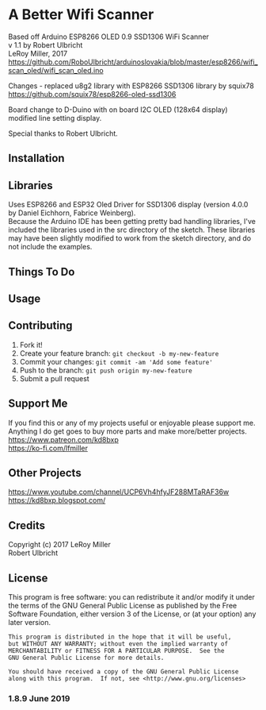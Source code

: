 # A Better Wifi Scanner

Based off Arduino ESP8266 OLED 0.9 SSD1306 WiFi Scanner   
  v 1.1 by Robert Ulbricht  
  LeRoy Miller, 2017  
https://github.com/RoboUlbricht/arduinoslovakia/blob/master/esp8266/wifi_scan_oled/wifi_scan_oled.ino  
  
 Changes - replaced u8g2 library with ESP8266 SSD1306 library by squix78  
 https://github.com/squix78/esp8266-oled-ssd1306  
    
  Board change to D-Duino with on board I2C OLED (128x64 display)  
  modified line setting display.  
    
  Special thanks to Robert Ulbricht.  
  

## Installation

## Libraries

Uses ESP8266 and ESP32 Oled Driver for SSD1306 display (version 4.0.0 by Daniel Eichhorn, Fabrice Weinberg).  
Because the Arduino IDE has been getting pretty bad handling libraries, I've included the libraries used in the src directory of the sketch. These libraries may have been slightly modified to work from the sketch directory, and do not include the examples.  

## Things To Do

## Usage

## Contributing

1. Fork it!
2. Create your feature branch: `git checkout -b my-new-feature`
3. Commit your changes: `git commit -am 'Add some feature'`
4. Push to the branch: `git push origin my-new-feature`
5. Submit a pull request

## Support Me

If you find this or any of my projects useful or enjoyable please support me.  
Anything I do get goes to buy more parts and make more/better projects.  
https://www.patreon.com/kd8bxp  
https://ko-fi.com/lfmiller  

## Other Projects

https://www.youtube.com/channel/UCP6Vh4hfyJF288MTaRAF36w  
https://kd8bxp.blogspot.com/  


## Credits

Copyright (c) 2017 LeRoy Miller  
Robert Ulbricht  

## License

This program is free software: you can redistribute it and/or modify
    it under the terms of the GNU General Public License as published by
    the Free Software Foundation, either version 3 of the License, or
    (at your option) any later version.

    This program is distributed in the hope that it will be useful,
    but WITHOUT ANY WARRANTY; without even the implied warranty of
    MERCHANTABILITY or FITNESS FOR A PARTICULAR PURPOSE.  See the
    GNU General Public License for more details.

    You should have received a copy of the GNU General Public License
    along with this program.  If not, see <http://www.gnu.org/licenses>

### 1.8.9 June 2019
